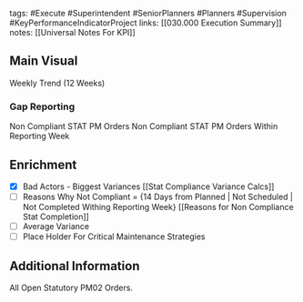 tags:
	#Execute
	#Superintendent
	#SeniorPlanners
	#Planners
	#Supervision
	#KeyPerformanceIndicatorProject 
	links:
		[[030.000 Execution Summary]]
	notes:
		 [[Universal Notes For KPI]]
## Main Visual

Weekly Trend (12 Weeks)

### Gap Reporting

Non Compliant STAT PM Orders
Non Compliant STAT PM Orders Within Reporting Week

## Enrichment

- [x] Bad Actors - Biggest Variances  [[Stat Compliance Variance Calcs]]
- [ ] Reasons Why Not Compliant = {14 Days from Planned | Not Scheduled | Not Completed Withing Reporting Week} [[Reasons for Non Compliance Stat Completion]]
- [ ] Average Variance
- [ ] Place Holder For Critical Maintenance Strategies
		
## Additional Information


All Open Statutory PM02 Orders.